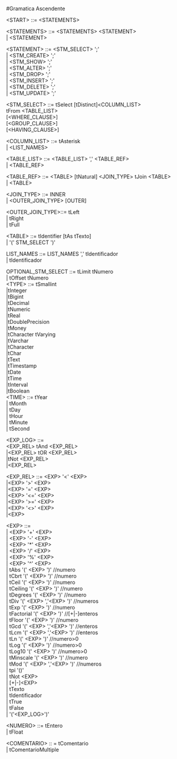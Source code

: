 #Gramatica Ascendente

\<START\>         ::=    \<STATEMENTS>

\<STATEMENTS>     ::=    \<STATEMENTS> \<STATEMENT>   
      |    \<STATEMENT>

\<STATEMENT>    ::=     \<STM_SELECT> ';'  
            |    \<STM_CREATE> ';'  
            |    \<STM_SHOW>   ';'  
            |    \<STM_ALTER>  ';'  
            |    \<STM_DROP>   ';'  
            |    \<STM_INSERT> ';'  
            |    \<STM_DELETE> ';'  
            |    \<STM_UPDATE> ';'

\<STM_SELECT>    ::=    tSelect [tDistinct]\<COLUMN_LIST>  
tFrom \<TABLE_LIST>  
[\<WHERE_CLAUSE>]  
[\<GROUP_CLAUSE>]  
[\<HAVING_CLAUSE>]

\<COLUMN_LIST>    ::=    tAsterisk   
|     \<LIST_NAMES>

\<TABLE_LIST>    ::=    \<TABLE_LIST> ',' \<TABLE_REF>   
            |    \<TABLE_REF> 

\<TABLE_REF>    ::=    \<TABLE> [tNatural] \<JOIN_TYPE> tJoin \<TABLE>  
|    \<TABLE>

\<JOIN_TYPE>    ::=    INNER  
            |    \<OUTER_JOIN_TYPE> [OUTER]

\<OUTER_JOIN_TYPE>::=    tLeft  
            |    tRight  
            |     tFull  

\<TABLE>        ::=    tIdentifier [tAs tTexto]  
            |    '(' STM_SELECT ')'  

LIST_NAMES ::= LIST_NAMES ',' tIdentificador  
           | tIdentificador  





OPTIONAL_STM_SELECT ::= tLimit tNumero  
                | tOffset tNumero  
\<TYPE> ::=  tSmallint  
|tInteger  
|tBigint  
|tDecimal  
|tNumeric  
|tReal  
|tDoublePrecision  
|tMoney  
|tCharacter tVarying  
|tVarchar  
|tCharacter  
|tChar  
|tText  
|tTimestamp  
|tDate  
|tTime  
|tInterval  
|tBoolean  
\<TIME> ::=   tYear  
| tMonth  
| tDay  
| tHour  
| tMinute  
| tSecond   

\<EXP_LOG> ::=   
 \<EXP_REL> tAnd \<EXP_REL>  
|\<EXP_REL> tOR  \<EXP_REL>  
|tNot \<EXP_REL>  
|\<EXP_REL>   

\<EXP_REL> ::=  \<EXP> '\<' \<EXP>   
|\<EXP> '>'  \<EXP>  
        |\<EXP> '='  \<EXP>  
        |\<EXP> '\<=' \<EXP>  
        |\<EXP> '>=' \<EXP>  
        |\<EXP> '\<>' \<EXP>  
        |\<EXP>  

\<EXP> ::=  
| \<EXP> '+' \<EXP>  
| \<EXP> '-' \<EXP>  
| \<EXP> '*' \<EXP>  
| \<EXP> '/' \<EXP>  
| \<EXP> '%' \<EXP>  
| \<EXP> '^' \<EXP>  
| tAbs '(' \<EXP> ')'                 //numero  
| tCbrt '(' \<EXP> ')'                //numero  
| tCeil '(' \<EXP> ')'                //numero  
| tCeiling '(' \<EXP> ')'            //numero  
| tDegrees '(' \<EXP> ')'            //numero  
| tDiv '(' \<EXP> ','\<EXP> ')'        //numeros  
| tExp '(' \<EXP>  ')'                //numero  
| tFactorial '(' \<EXP>  ')'         //[+|-]enteros  
| tFloor '(' \<EXP>  ')'            //numero  
| tGcd '(' \<EXP> ','\<EXP> ')'        //enteros  
| tLcm '(' \<EXP> ','\<EXP> ')'        //enteros  
| tLn '(' \<EXP> ')'                //numero>0  
| tLog '(' \<EXP> ')'                //numero>0  
| tLog10 '(' \<EXP> ')'            //numero>0  
| tMinscale '(' \<EXP> ')'            //numero  
| tMod '(' \<EXP> ','\<EXP> ')'        //numeros  
| tpi '()'  
| tNot \<EXP>   
| [+|-]\<EXP>   
| tTexto  
| tIdentificador  
| tTrue  
| tFalse  
| '('\<EXP_LOG>')'  

\<NUMERO> ::= tEntero  
        | tFloat

\<COMENTARIO> :: = tComentario  
            | tComentarioMultiple